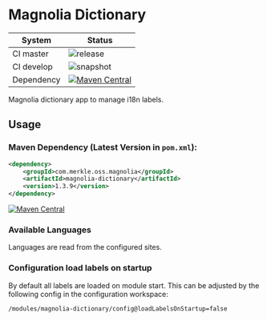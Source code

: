 # Magnolia Dictionary
System        | Status
--------------|------------------------------------------------
CI master     | ![release](https://github.com/namics/magnolia-dictionary/workflows/release%20and%20deploy/badge.svg)
CI develop    | ![snapshot](https://github.com/namics/magnolia-dictionary/workflows/deploy%20snapshot/badge.svg)
Dependency    | [![Maven Central](https://maven-badges.herokuapp.com/maven-central/com.merkle.oss.magnolia/magnolia-dictionary/badge.svg)](https://maven-badges.herokuapp.com/maven-central/com.merkle.oss.magnolia/magnolia-dictionary)


Magnolia dictionary app to manage i18n labels.

## Usage

### Maven Dependency (Latest Version in `pom.xml`):
```xml
<dependency>
    <groupId>com.merkle.oss.magnolia</groupId>
    <artifactId>magnolia-dictionary</artifactId>
    <version>1.3.9</version>
</dependency>
```

[![Maven Central](https://maven-badges.herokuapp.com/maven-central/com.merkle.oss.magnolia/magnolia-dictionary/badge.svg)](https://maven-badges.herokuapp.com/maven-central/com.merkle.oss.magnolia/magnolia-dictionary)

### Available Languages

Languages are read from the configured sites.

### Configuration load labels on startup
By default all labels are loaded on module start. This can be adjusted by the following config in the configuration workspace:
```
/modules/magnolia-dictionary/config@loadLabelsOnStartup=false
```